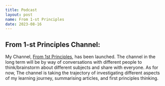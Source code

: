 ```yaml
---
title: Podcast
layout: post
name: From 1-st Principles
date: 2023-08-16
---
```


## From 1-st Principles Channel:

My Channel, [From 1st Principles](https://www.youtube.com/@F-1ST-P), 
has been launched. The channel in the long term will be by way of conversations with different people to think/brainstorm about different subjects and share with everyone. As for now, The channel is taking the trajectory of investigating different aspects of my learning journey, summarising articles, and first principles thinking.

